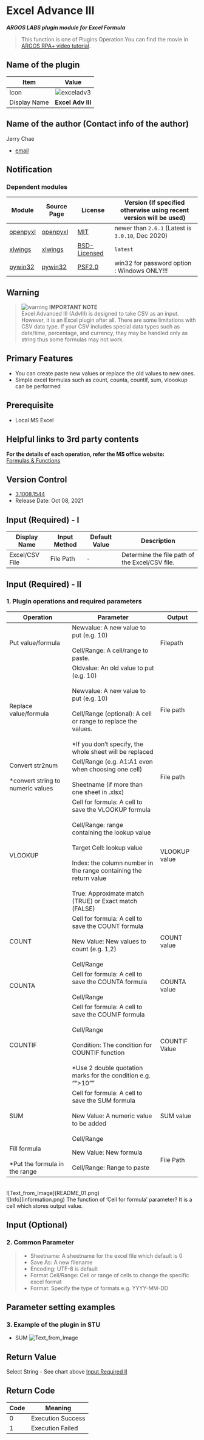 # Excel Advance III

***ARGOS LABS plugin module for Excel Formula***

> This function is one of Plugins Operation.You can find the movie in [ARGOS RPA+ video tutorial](https://www.argos-labs.com/video-tutorial/).

## Name of the plugin
Item         | Value
-------------|:---:
Icon         | ![exceladv3](icon.png) 
Display Name | **Excel Adv III**

## Name of the author (Contact info of the author)

Jerry Chae
* [email](mailto:mcchae@argos-labs.com)

[comment]: <> (* [github]&#40;https://github.com/Jerry-Chae&#41;)

## Notification

### Dependent modules
Module | Source Page | License | Version (If specified otherwise using recent version will be used)
---|---|---|---
[openpyxl](https://pypi.org/project/openpyxl/) | [openpyxl](https://github.com/theorchard/openpyxl) | [MIT](https://github.com/theorchard/openpyxl/blob/master/LICENCE.rst) | newer than `2.6.1` (Latest is `3.0.10`, Dec 2020)
[xlwings](https://pypi.org/project/xlwings/)  | [xlwings](https://github.com/xlwings/xlwings) | [BSD-Licensed](https://github.com/xlwings/xlwings/blob/main/LICENSE.txt) |  `latest` 
[pywin32](https://pypi.org/project/pywin32/) | [pywin32](https://github.com/mhammond/pywin32) | [PSF2.0](https://github.com/mhammond/pywin32/blob/main/win32/License.txt) | win32 for password option : Windows ONLY!!!

## Warning 

> ![warning](warning.png) **IMPORTANT NOTE**<br>
> Excel Advanced III (AdvIII) is designed to take CSV as an input. However, it is an Excel plugin after all. There are some limitations with CSV data type. If your CSV includes special data types such as date/time, percentage, and currency, they may be handled only as string thus some formulas may not work. 
## Primary Features

 * You can create paste new values or replace the old values to new ones.
 * Simple excel formulas such as count, counta, countif, sum, vloookup can be performed

## Prerequisite

* Local MS Excel 

## Helpful links to 3rd party contents
**For the details of each operation, refer the MS office website:**<br>
[Formulas & Functions](https://support.microsoft.com/en-us/office/formulas-and-functions-294d9486-b332-48ed-b489-abe7d0f9eda9?ui=en-US&rs=en-US&ad=US#ID0EAABAAA=More_functions)

## Version Control 
* [3.1008.1544](setup.yaml)
* Release Date: Oct 08, 2021

## Input (Required) - I
Display Name | Input Method                                           | Default Value | Description
---|--------------------------------------------------------|---------------|---------
Excel/CSV File   | File Path  | -             | Determine the file path of the Excel/CSV file.



## Input (Required) - II
### 1. Plugin operations and required parameters

Operation | Parameter  | Output         
----------------|----------------------------------------|----------------
Put value/formula | Newvalue: A new value to put (e.g. 10) <br><br> Cell/Range: A cell/range to paste.                                                                                                                                                                                                       | Filepath       
Replace value/formula | Oldvalue: An old value to put (e.g. 10) <br><br>Newvalue: A new value to put (e.g. 10)<br><br/>Cell/Range (optional): A cell or range to replace the values.<br><br> *If you don’t specify, the whole sheet will be replaced                                                             | File path      
Convert str2num <br><br> *convert string to numeric values | Cell/Range (e.g. A1:A1 even when choosing one cell)<br><br> Sheetname (if more than one sheet in .xlsx)                                                                                                                                                                                  | File path      
VLOOKUP  | Cell for formula: A cell to save the VLOOKUP formula <br><br> Cell/Range: range containing the lookup value <br><br> Target Cell: lookup value <br><br> Index: the column number in the range containing the return value <br><br> True: Approximate match (TRUE) or Exact match (FALSE) | VLOOKUP value  
COUNT | Cell for formula: A cell to save the COUNT formula <br><br> New Value: New values to count (e.g. 1,2) <br><br> Cell/Range                                                                                                                                                                | COUNT value
COUNTA | Cell for formula: A cell to save the COUNTA formula <br><br> Cell/Range                                                                                                                                                                                                                  | COUNTA value 
COUNTIF | Cell for formula: A cell to save the COUNIF formula <br><br> Cell/Range <br><br> Condition: The condition for COUNTIF function <br><br> *Use 2 double quotation marks for the condition e.g. ““>10””                                                                                     | COUNTIF Value 
SUM | Cell for formula: A cell to save the SUM formula <br><br> New Value: A numeric value to be added <br><br> Cell/Range                                                                                                                                                                     | SUM value
Fill formula <br><br> *Put the formula in the range | New Value: New formula <br><br> Cell/Range: Range to paste                                                                                                                                                                              | File Path

<br>
![Text_from_Image](README_01.png)<br>
![Info](information.png)  The function of ’Cell for formula’ parameter? It is a cell which stores output value.<br>

## Input (Optional)
### 2. Common Parameter

> * Sheetname: A sheetname for the excel file which default is 0
> * Save As: A new filename 
> * Encoding: UTF-8 is default
> * Format Cell/Range: Cell or range of cells to change the specific excel format
> * Format: Specify the type of formats e.g. YYYY-MM-DD


## Parameter setting examples
### 3. Example of the plugin in STU
* SUM
![Text_from_Image](README_02.png)



## Return Value
Select String - See chart above [Input Required II](#input--required----ii)


## Return Code
Code | Meaning
---|---
0 | Execution Success
1 | Execution Failed
